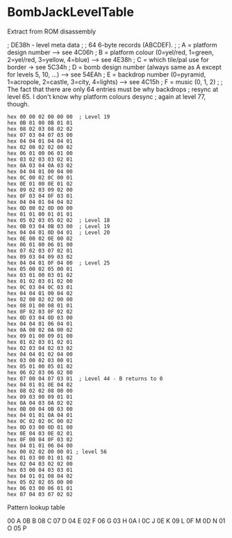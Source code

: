 # BombJackLevelTable

Extract from ROM disassembly

; DE38h - level meta data
;
; 64 6-byte records (ABCDEF).
;
; A = platform design number --> see 4C06h
; B = platform colour (0=yel/red, 1=green, 2=yel/red, 3=yellow, 4=blue) --> see 4E38h
; C = which tile/pal use for border -> see 5C34h
; D = bomb design number (always same as A except for levels 5, 10, ...) --> see 54EAh
; E = backdrop number (0=pyramid, 1=acropole, 2=castle, 3=city, 4=lights) --> see 4C15h
; F = music (0, 1, 2)
;
; The fact that there are only 64 entries must be why backdrops
; resync at level 65. I don't know why platform colours desync
; again at level 77, though.

    hex 00 00 02 00 00 00  ; Level 19
    hex 0B 01 00 0B 01 01
    hex 08 02 03 08 02 02
    hex 07 03 04 07 03 00
    hex 04 04 01 04 04 01
    hex 02 00 02 02 00 02
    hex 06 01 00 06 01 00
    hex 03 02 03 03 02 01
    hex 0A 03 04 0A 03 02
    hex 04 04 01 00 04 00
    hex 0C 00 02 0C 00 01
    hex 0E 01 00 0E 01 02
    hex 09 02 03 09 02 00    
    hex 0F 03 04 0F 03 01
    hex 04 04 01 04 04 02
    hex 0D 00 02 0D 00 00
    hex 01 01 00 01 01 01
    hex 05 02 03 05 02 02  ; Level 18
    hex 0B 03 04 0B 03 00  ; Level 19
    hex 04 04 01 0D 04 01  ; Level 20
    hex 0E 00 02 0E 00 02
    hex 06 01 00 06 01 00
    hex 07 02 03 07 02 01
    hex 09 03 04 09 03 02
    hex 04 04 01 0F 04 00  ; Level 25
    hex 05 00 02 05 00 01
    hex 03 01 00 03 01 02
    hex 01 02 03 01 02 00
    hex 0C 03 04 0C 03 01
    hex 04 04 01 00 04 02
    hex 02 00 02 02 00 00
    hex 08 01 00 08 01 01
    hex 0F 02 03 0F 02 02
    hex 0D 03 04 0D 03 00
    hex 04 04 01 06 04 01
    hex 0A 00 02 0A 00 02
    hex 09 01 00 09 01 00
    hex 01 02 03 01 02 01
    hex 02 03 04 02 03 02
    hex 04 04 01 02 04 00
    hex 03 00 02 03 00 01
    hex 05 01 00 05 01 02 
    hex 06 02 03 06 02 00
    hex 07 00 04 07 03 01  ; Level 44 - B returns to 0
    hex 04 01 01 0E 04 02
    hex 08 02 02 08 00 00
    hex 09 03 00 09 01 01
    hex 0A 04 03 0A 02 02
    hex 0B 00 04 0B 03 00
    hex 04 01 01 0A 04 01
    hex 0C 02 02 0C 00 02
    hex 0D 03 00 0D 01 00
    hex 0E 04 03 0E 02 01
    hex 0F 00 04 0F 03 02
    hex 04 01 01 06 04 00
    hex 00 02 02 00 00 01 ; level 56
    hex 01 03 00 01 01 02
    hex 02 04 03 02 02 00
    hex 03 00 04 03 03 01
    hex 04 01 01 08 04 02
    hex 05 02 02 05 00 00
    hex 06 03 00 06 01 01
    hex 07 04 03 07 02 02


Pattern lookup table

00	A
0B	B
08	C
07	D
04	E
02	F
06	G
03	H
0A	I
0C	J
0E	K
09	L
0F	M
0D	N
01	O
05	P

